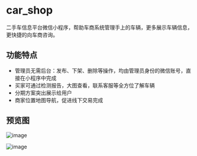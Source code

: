 # car_shop
二手车信息平台微信小程序，帮助车商系统管理手上的车辆，更多展示车辆信息，更快捷的向车商咨询。

## 功能特点
+ 管理员无需后台：发布、下架、删除等操作，均由管理员身份的微信账号，直接在小程序中完成
+ 买家可通过检测报告，大图查看，联系客服等全方位了解车辆
+ 分期方案突出展示给用户
+ 商家位置地图导航，促进线下交易完成

## 预览图
![image](https://github.com/t880216t/car_shop/blob/master/demo1.jpg)

![image](https://github.com/t880216t/car_shop/blob/master/demo2.jpg)
